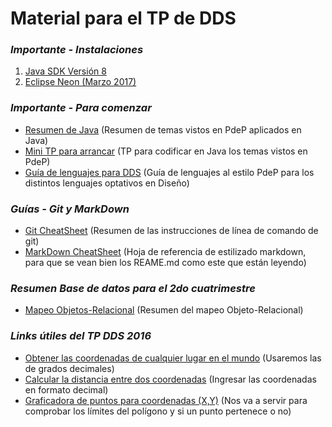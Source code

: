 # Material para el TP de DDS

### *Importante - Instalaciones*
1. [Java SDK Versión 8](http://www.oracle.com/technetwork/java/javase/downloads/jdk8-downloads-2133151.html?ssSourceSiteId=otnes)
2. [Eclipse Neon (Marzo 2017)](http://www.eclipse.org/downloads/packages/eclipse-ide-java-developers/neon2)

### *Importante - Para comenzar*
* [Resumen de Java](https://drive.google.com/open?id=0B_k1QNSnaW5UaEJhN1lvWVlMbnc) (Resumen de temas vistos en PdeP aplicados en Java)
* [Mini TP para arrancar](https://drive.google.com/open?id=0B_k1QNSnaW5UaE1oU05vb1VSLVU) (TP para codificar en Java los temas vistos en PdeP)
* [Guía de lenguajes para DDS](https://drive.google.com/open?id=0B_k1QNSnaW5UT3k0VGNJelNGWUE) (Guía de lenguajes al estilo PdeP para los distintos lenguajes optativos en Diseño)

### *Guías - Git y MarkDown*
* [Git CheatSheet](https://drive.google.com/file/d/0B_k1QNSnaW5UcTFTTlFoY3h5NWM/view?usp=sharing) (Resumen de las instrucciones de línea de comando de git)
* [MarkDown CheatSheet](https://guides.github.com/pdfs/markdown-cheatsheet-online.pdf) (Hoja de referencia de estilizado markdown, para que se vean bien los REAME.md como este que están leyendo)

### *Resumen Base de datos para el 2do cuatrimestre*
* [Mapeo Objetos-Relacional](https://drive.google.com/open?id=0B_k1QNSnaW5UUHJ5ejRVNnRjMms) (Resumen del mapeo Objeto-Relacional)

### *Links útiles del TP DDS 2016*
* [Obtener las coordenadas de cualquier lugar en el mundo](http://www.coordenadas-gps.com/convertidor-de-coordenadas-gps) (Usaremos las de grados decimales)
* [Calcular la distancia entre dos coordenadas](http://www.movable-type.co.uk/scripts/latlong.html) (Ingresar las coordenadas en formato decimal)
* [Graficadora de puntos para coordenadas (X,Y)](http://fooplot.com/#W3sidHlwZSI6MCwiZXEiOiJ4XjIiLCJjb2xvciI6IiMwMDAwMDAifSx7InR5cGUiOjEwMDB9XQ--) (Nos va a servir para comprobar los límites del polígono y si un punto pertenece o no)
